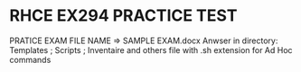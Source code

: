 # RHCE EX294 PRACTICE TEST
PRATICE EXAM FILE NAME => SAMPLE EXAM.docx
Anwser in directory: Templates ; Scripts ; Inventaire and others file with .sh extension for Ad Hoc commands
